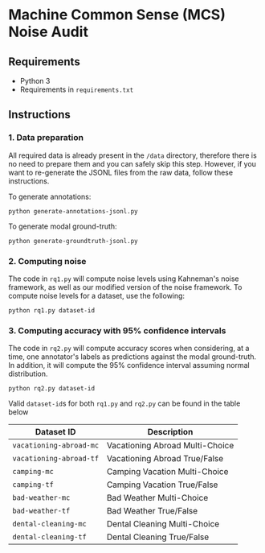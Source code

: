 # Machine Common Sense (MCS) Noise Audit

## Requirements

- Python 3
- Requirements in `requirements.txt`

## Instructions

### 1. Data preparation

All required data is already present in the `/data` directory, therefore there is no need to prepare them and you can safely skip this step. However, if you want to re-generate the JSONL files from the raw data, follow these instructions.

To generate annotations:

```
python generate-annotations-jsonl.py
```

To generate modal ground-truth:

```
python generate-groundtruth-jsonl.py
```

### 2. Computing noise

The code in `rq1.py` will compute noise levels using Kahneman's noise framework, as well as our modified version of the noise framework. To compute noise levels for a dataset, use the following:

```
python rq1.py dataset-id
```

### 3. Computing accuracy with 95% confidence intervals

The code in `rq2.py` will compute accuracy scores when considering, at a time, one annotator's labels as predictions against the modal ground-truth. In addition, it will compute the 95% confidence interval assuming normal distribution.

```
python rq2.py dataset-id
```

Valid `dataset-id`s for both `rq1.py` and `rq2.py` can be found in the table below

| Dataset ID              | Description                     |
| ----------------------- | ------------------------------- |
| `vacationing-abroad-mc` | Vacationing Abroad Multi-Choice |
| `vacationing-abroad-tf` | Vacationing Abroad True/False   |
| `camping-mc`            | Camping Vacation Multi-Choice   |
| `camping-tf`            | Camping Vacation True/False     |
| `bad-weather-mc`        | Bad Weather Multi-Choice        |
| `bad-weather-tf`        | Bad Weather True/False          |
| `dental-cleaning-mc`    | Dental Cleaning Multi-Choice    |
| `dental-cleaning-tf`    | Dental Cleaning True/False      |
